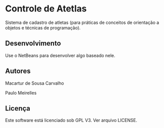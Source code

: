 Controle de Atetlas
===================

Sistema de cadastro de atletas (para práticas de conceitos de orientação a
objetos e técnicas de programação).


Desenvolvimento
---------------

Use o NetBeans para desenvolver algo baseado nele.

Autores
------

Macartur de Sousa Carvalho

Paulo Meirelles

Licença
-------

Este software está licenciado sob GPL V3. Ver arquivo LICENSE.




